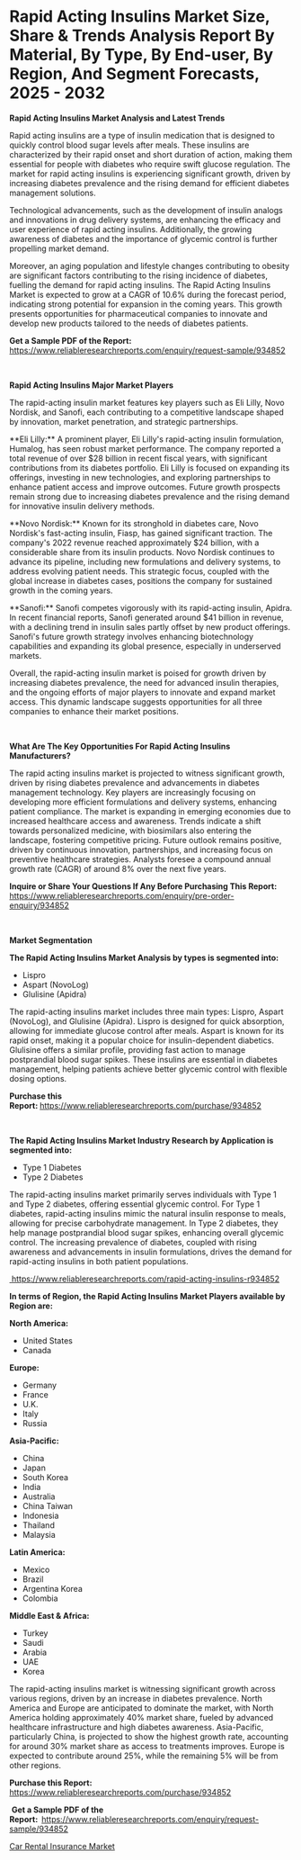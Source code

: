 <p><h1>Rapid Acting Insulins Market Size, Share & Trends Analysis Report By Material, By Type, By End-user, By Region, And Segment Forecasts, 2025 - 2032</h1></p><p><strong>Rapid Acting Insulins Market Analysis and Latest Trends</strong></p>
<p><p>Rapid acting insulins are a type of insulin medication that is designed to quickly control blood sugar levels after meals. These insulins are characterized by their rapid onset and short duration of action, making them essential for people with diabetes who require swift glucose regulation. The market for rapid acting insulins is experiencing significant growth, driven by increasing diabetes prevalence and the rising demand for efficient diabetes management solutions. </p><p>Technological advancements, such as the development of insulin analogs and innovations in drug delivery systems, are enhancing the efficacy and user experience of rapid acting insulins. Additionally, the growing awareness of diabetes and the importance of glycemic control is further propelling market demand. </p><p>Moreover, an aging population and lifestyle changes contributing to obesity are significant factors contributing to the rising incidence of diabetes, fuelling the demand for rapid acting insulins. The Rapid Acting Insulins Market is expected to grow at a CAGR of 10.6% during the forecast period, indicating strong potential for expansion in the coming years. This growth presents opportunities for pharmaceutical companies to innovate and develop new products tailored to the needs of diabetes patients.</p></p>
<p><strong>Get a Sample PDF of the Report:&nbsp;</strong> <a href="https://www.reliableresearchreports.com/enquiry/request-sample/934852?utm_campaign=2788&utm_medium=2&utm_source=Github&utm_content=ia&utm_term=07032025&utm_id=rapid-acting-insulins">https://www.reliableresearchreports.com/enquiry/request-sample/934852</a></p>
<p>&nbsp;</p>
<p><strong>Rapid Acting Insulins Major Market Players</strong></p>
<p><p>The rapid-acting insulin market features key players such as Eli Lilly, Novo Nordisk, and Sanofi, each contributing to a competitive landscape shaped by innovation, market penetration, and strategic partnerships.</p><p>**Eli Lilly:** A prominent player, Eli Lilly's rapid-acting insulin formulation, Humalog, has seen robust market performance. The company reported a total revenue of over $28 billion in recent fiscal years, with significant contributions from its diabetes portfolio. Eli Lilly is focused on expanding its offerings, investing in new technologies, and exploring partnerships to enhance patient access and improve outcomes. Future growth prospects remain strong due to increasing diabetes prevalence and the rising demand for innovative insulin delivery methods.</p><p>**Novo Nordisk:** Known for its stronghold in diabetes care, Novo Nordisk's fast-acting insulin, Fiasp, has gained significant traction. The company's 2022 revenue reached approximately $24 billion, with a considerable share from its insulin products. Novo Nordisk continues to advance its pipeline, including new formulations and delivery systems, to address evolving patient needs. This strategic focus, coupled with the global increase in diabetes cases, positions the company for sustained growth in the coming years.</p><p>**Sanofi:** Sanofi competes vigorously with its rapid-acting insulin, Apidra. In recent financial reports, Sanofi generated around $41 billion in revenue, with a declining trend in insulin sales partly offset by new product offerings. Sanofi's future growth strategy involves enhancing biotechnology capabilities and expanding its global presence, especially in underserved markets.</p><p>Overall, the rapid-acting insulin market is poised for growth driven by increasing diabetes prevalence, the need for advanced insulin therapies, and the ongoing efforts of major players to innovate and expand market access. This dynamic landscape suggests opportunities for all three companies to enhance their market positions.</p></p>
<p>&nbsp;</p>
<p><strong>What Are The Key Opportunities For Rapid Acting Insulins Manufacturers?</strong></p>
<p><p>The rapid acting insulins market is projected to witness significant growth, driven by rising diabetes prevalence and advancements in diabetes management technology. Key players are increasingly focusing on developing more efficient formulations and delivery systems, enhancing patient compliance. The market is expanding in emerging economies due to increased healthcare access and awareness. Trends indicate a shift towards personalized medicine, with biosimilars also entering the landscape, fostering competitive pricing. Future outlook remains positive, driven by continuous innovation, partnerships, and increasing focus on preventive healthcare strategies. Analysts foresee a compound annual growth rate (CAGR) of around 8% over the next five years.</p></p>
<p><strong>Inquire or Share Your Questions If Any Before Purchasing This Report:</strong> <a href="https://www.reliableresearchreports.com/enquiry/pre-order-enquiry/934852?utm_campaign=2788&utm_medium=2&utm_source=Github&utm_content=ia&utm_term=07032025&utm_id=rapid-acting-insulins">https://www.reliableresearchreports.com/enquiry/pre-order-enquiry/934852</a></p>
<p>&nbsp;</p>
<p><strong>Market Segmentation</strong></p>
<p><strong>The Rapid Acting Insulins Market Analysis by types is segmented into:</strong></p>
<p><ul><li>Lispro</li><li>Aspart (NovoLog)</li><li>Glulisine (Apidra)</li></ul></p>
<p><p>The rapid-acting insulins market includes three main types: Lispro, Aspart (NovoLog), and Glulisine (Apidra). Lispro is designed for quick absorption, allowing for immediate glucose control after meals. Aspart is known for its rapid onset, making it a popular choice for insulin-dependent diabetics. Glulisine offers a similar profile, providing fast action to manage postprandial blood sugar spikes. These insulins are essential in diabetes management, helping patients achieve better glycemic control with flexible dosing options.</p></p>
<p><strong>Purchase this Report:&nbsp;</strong><a href="https://www.reliableresearchreports.com/purchase/934852?utm_campaign=2788&utm_medium=2&utm_source=Github&utm_content=ia&utm_term=07032025&utm_id=rapid-acting-insulins">https://www.reliableresearchreports.com/purchase/934852</a></p>
<p>&nbsp;</p>
<p><strong>The Rapid Acting Insulins Market Industry Research by Application is segmented into:</strong></p>
<p><ul><li>Type 1 Diabetes</li><li>Type 2 Diabetes</li></ul></p>
<p><p>The rapid-acting insulins market primarily serves individuals with Type 1 and Type 2 diabetes, offering essential glycemic control. For Type 1 diabetes, rapid-acting insulins mimic the natural insulin response to meals, allowing for precise carbohydrate management. In Type 2 diabetes, they help manage postprandial blood sugar spikes, enhancing overall glycemic control. The increasing prevalence of diabetes, coupled with rising awareness and advancements in insulin formulations, drives the demand for rapid-acting insulins in both patient populations.</p></p>
<p><a href="https://www.reliableresearchreports.com/rapid-acting-insulins-r934852?utm_campaign=2788&utm_medium=2&utm_source=Github&utm_content=ia&utm_term=07032025&utm_id=rapid-acting-insulins">&nbsp;https://www.reliableresearchreports.com/rapid-acting-insulins-r934852</a></p>
<p><strong>In terms of Region, the Rapid Acting Insulins Market Players available by Region are:</strong></p>
<p>
    <p> <strong> North America: </strong>
        <ul>
            <li>United States</li>
            <li>Canada</li>
        </ul>
        </p> 
    <p> <strong> Europe: </strong>
        <ul>
            <li>Germany</li>
            <li>France</li>
            <li>U.K.</li>
            <li>Italy</li>
            <li>Russia</li>
        </ul>
        </p> 
    <p> <strong> Asia-Pacific: </strong>
        <ul>
            <li>China</li>
            <li>Japan</li>
            <li>South Korea</li>
            <li>India</li>
            <li>Australia</li>
            <li>China Taiwan</li>
            <li>Indonesia</li>
            <li>Thailand</li>
            <li>Malaysia</li>
        </ul>
        </p> 
    <p> <strong> Latin America: </strong>
        <ul>
            <li>Mexico</li>
            <li>Brazil</li>
            <li>Argentina Korea</li>
            <li>Colombia</li>
        </ul>
        </p> 
    <p> <strong> Middle East & Africa: </strong>
        <ul>
            <li>Turkey</li>
            <li>Saudi</li>
            <li>Arabia</li>
            <li>UAE</li>
            <li>Korea</li>
        </ul>
    </p>
    </p>
<p><p>The rapid-acting insulins market is witnessing significant growth across various regions, driven by an increase in diabetes prevalence. North America and Europe are anticipated to dominate the market, with North America holding approximately 40% market share, fueled by advanced healthcare infrastructure and high diabetes awareness. Asia-Pacific, particularly China, is projected to show the highest growth rate, accounting for around 30% market share as access to treatments improves. Europe is expected to contribute around 25%, while the remaining 5% will be from other regions.</p></p>
<p><strong>Purchase this Report: </strong><a href="https://www.reliableresearchreports.com/purchase/934852?utm_campaign=2788&utm_medium=2&utm_source=Github&utm_content=ia&utm_term=07032025&utm_id=rapid-acting-insulins">https://www.reliableresearchreports.com/purchase/934852</a></p>
<p>&nbsp;<strong>Get a Sample PDF of the Report:&nbsp;&nbsp;</strong><a href="https://www.reliableresearchreports.com/enquiry/request-sample/934852?utm_campaign=2788&utm_medium=2&utm_source=Github&utm_content=ia&utm_term=07032025&utm_id=rapid-acting-insulins">https://www.reliableresearchreports.com/enquiry/request-sample/934852</a></p>
<p><strong></strong></p>
<p><p><a href="https://github.com/tumacaakesha78/Market-Research-Report-List-1/blob/main/car-rental-insurance-market.md?utm_campaign=2788&utm_medium=2&utm_source=Github&utm_content=ia&utm_term=07032025&utm_id=rapid-acting-insulins">Car Rental Insurance Market</a></p></p>